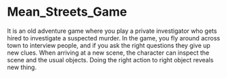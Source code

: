 # Mean_Streets_Game
It is an old adventure game where you play a private investigator who gets hired to investigate a suspected murder. In the game, you fly around across town to interview people, and if you ask the right questions they give up new clues. When arriving at a new scene, the character can inspect the scene and the usual objects. Doing the right action to right object reveals new thing.
